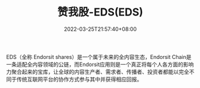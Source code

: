 ﻿---
weight: 
title: "赞我股-EDS(EDS)"
description: "EDS（全称 Endorsit shares）是一个属于未来的全内容生态，Endorsit Chain是一条适配全内容领域的公链，而Endorsit应用则是一个真正将每个人各方面的影响力聚合起来的宝库，让全球..."
date: 2022-03-25T21:57:40+08:00
lastmod: 2022-03-25T16:45:40+08:00
draft: false
authors: ["Metabd"]
featuredImage: "zanwogu-edseds.webp"
link: ""
tags: ["数字代币","赞我股-EDS(EDS)"]
categories: ["navigation"]
navigation: ["数字代币"]
lightgallery: true
toc: true
pinned: false
recommend: false
recommend1: false
---
EDS（全称 Endorsit shares）是一个属于未来的全内容生态，Endorsit Chain是一条适配全内容领域的公链，而Endorsit应用则是一个真正将每个人各方面的影响力聚合起来的宝库，让全球的内容生产者、需求者、传播者、投资者都能以完全不同于传统互联网平台的协作方式参与其中并获得相应回报。
